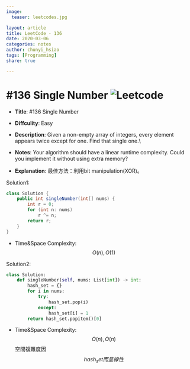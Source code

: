 ```yaml
---
image:
  teaser: leetcodes.jpg

layout: article
title: LeetCode - 136
date: 2020-03-06
categories: notes
author: chunyi_hsiao
tags: [Programming]
share: true

---
```

# #136 Single Number ![Leetcode](https://img.shields.io/badge/Easy-Leetcode-green.svg)

- **Title**: #136 Single Number
- **Diffculity**: Easy 
- **Description**: Given a non-empty array of integers, every element appears twice except for one. Find that single one.\
- **Notes**: 
Your algorithm should have a linear runtime complexity. Could you implement it without using extra memory?

- **Explanation**: 最佳方法：利用bit manipulation(XOR)。


Solution1:
```java
class Solution {
    public int singleNumber(int[] nums) {
        int r = 0;
        for (int n: nums)
            r ^= n;
        return r;
    }
}
```
- Time&Space Complexity: $$O(n), O(1)$$

Solution2:
```python
class Solution:
    def singleNumber(self, nums: List[int]) -> int:
        hash_set = {}
        for i in nums:
            try:
                hash_set.pop(i)
            except:
                hash_set[i] = 1
        return hash_set.popitem()[0]
```
- Time&Space Complexity: $$O(n), O(n)$$
空間複雜度因$$hash_set而呈線性$$
